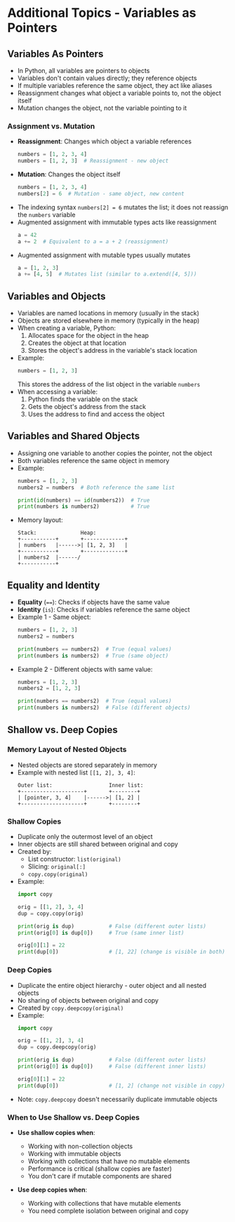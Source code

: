 # Additional Topics - Variables as Pointers

## Variables As Pointers

- In Python, all variables are pointers to objects
- Variables don't contain values directly; they reference objects
- If multiple variables reference the same object, they act like aliases
- Reassignment changes what object a variable points to, not the object itself
- Mutation changes the object, not the variable pointing to it

### Assignment vs. Mutation

- **Reassignment**: Changes which object a variable references
  ```python
  numbers = [1, 2, 3, 4]
  numbers = [1, 2, 3]  # Reassignment - new object
  ```
- **Mutation**: Changes the object itself
  ```python
  numbers = [1, 2, 3, 4]
  numbers[2] = 6  # Mutation - same object, new content
  ```
- The indexing syntax `numbers[2] = 6` mutates the list; it does not reassign the `numbers` variable
- Augmented assignment with immutable types acts like reassignment
  ```python
  a = 42
  a += 2  # Equivalent to a = a + 2 (reassignment)
  ```
- Augmented assignment with mutable types usually mutates
  ```python
  a = [1, 2, 3]
  a += [4, 5]  # Mutates list (similar to a.extend([4, 5]))
  ```

## Variables and Objects

- Variables are named locations in memory (usually in the stack)
- Objects are stored elsewhere in memory (typically in the heap)
- When creating a variable, Python:
  1. Allocates space for the object in the heap
  2. Creates the object at that location
  3. Stores the object's address in the variable's stack location
- Example:
  ```python
  numbers = [1, 2, 3]
  ```
  This stores the address of the list object in the variable `numbers`
- When accessing a variable:
  1. Python finds the variable on the stack
  2. Gets the object's address from the stack
  3. Uses the address to find and access the object

## Variables and Shared Objects

- Assigning one variable to another copies the pointer, not the object
- Both variables reference the same object in memory
- Example:
  ```python
  numbers = [1, 2, 3]
  numbers2 = numbers  # Both reference the same list
  
  print(id(numbers) == id(numbers2))  # True
  print(numbers is numbers2)          # True
  ```
- Memory layout:
  ```
  Stack:              Heap:
  +-----------+       +-------------+
  | numbers   |------>| [1, 2, 3]   |
  +-----------+       +-------------+
  | numbers2  |------/
  +-----------+
  ```

## Equality and Identity

- **Equality** (`==`): Checks if objects have the same value
- **Identity** (`is`): Checks if variables reference the same object
- Example 1 - Same object:
  ```python
  numbers = [1, 2, 3]
  numbers2 = numbers
  
  print(numbers == numbers2)  # True (equal values)
  print(numbers is numbers2)  # True (same object)
  ```
- Example 2 - Different objects with same value:
  ```python
  numbers = [1, 2, 3]
  numbers2 = [1, 2, 3]
  
  print(numbers == numbers2)  # True (equal values)
  print(numbers is numbers2)  # False (different objects)
  ```

## Shallow vs. Deep Copies

### Memory Layout of Nested Objects

- Nested objects are stored separately in memory
- Example with nested list `[[1, 2], 3, 4]`:
  ```
  Outer list:                  Inner list:
  +--------------------+       +--------+
  | [pointer, 3, 4]    |------>| [1, 2] |
  +--------------------+       +--------+
  ```

### Shallow Copies

- Duplicate only the outermost level of an object
- Inner objects are still shared between original and copy
- Created by:
  - List constructor: `list(original)`
  - Slicing: `original[:]`
  - `copy.copy(original)`
- Example:
  ```python
  import copy
  
  orig = [[1, 2], 3, 4]
  dup = copy.copy(orig)
  
  print(orig is dup)           # False (different outer lists)
  print(orig[0] is dup[0])     # True (same inner list)
  
  orig[0][1] = 22
  print(dup[0])                # [1, 22] (change is visible in both)
  ```

### Deep Copies

- Duplicate the entire object hierarchy - outer object and all nested objects
- No sharing of objects between original and copy
- Created by `copy.deepcopy(original)`
- Example:
  ```python
  import copy
  
  orig = [[1, 2], 3, 4]
  dup = copy.deepcopy(orig)
  
  print(orig is dup)           # False (different outer lists)
  print(orig[0] is dup[0])     # False (different inner lists)
  
  orig[0][1] = 22
  print(dup[0])                # [1, 2] (change not visible in copy)
  ```
- Note: `copy.deepcopy` doesn't necessarily duplicate immutable objects

### When to Use Shallow vs. Deep Copies

- **Use shallow copies when**:
  - Working with non-collection objects
  - Working with immutable objects
  - Working with collections that have no mutable elements
  - Performance is critical (shallow copies are faster)
  - You don't care if mutable components are shared

- **Use deep copies when**:
  - Working with collections that have mutable elements
  - You need complete isolation between original and copy
